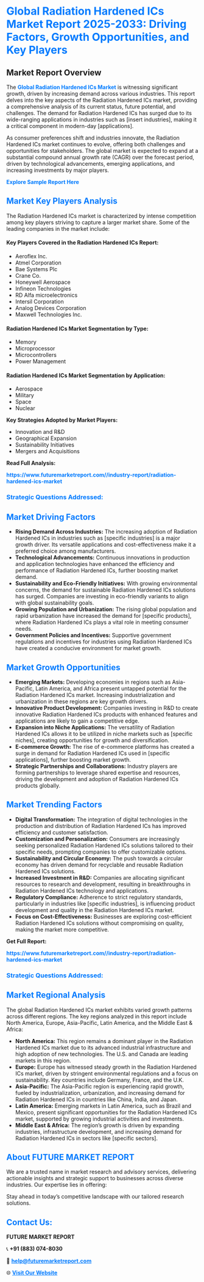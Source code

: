 <h1 style="color: #007BFF;">Global Radiation Hardened ICs Market Report 2025-2033: Driving Factors, Growth Opportunities, and Key Players</h1>

<section id="overview">
<h2>Market Report Overview</h2>
<p>The <a href="https://www.futuremarketreport.com//industry-report/radiation-hardened-ics-market" style="color: #007BFF; text-decoration: none;"><strong>Global Radiation Hardened ICs Market</strong></a> is witnessing significant growth, driven by increasing demand across various industries. This report delves into the key aspects of the Radiation Hardened ICs market, providing a comprehensive analysis of its current status, future potential, and challenges. The demand for Radiation Hardened ICs has surged due to its wide-ranging applications in industries such as [insert industries], making it a critical component in modern-day [applications].</p>
<p>As consumer preferences shift and industries innovate, the Radiation Hardened ICs market continues to evolve, offering both challenges and opportunities for stakeholders. The global market is expected to expand at a substantial compound annual growth rate (CAGR) over the forecast period, driven by technological advancements, emerging applications, and increasing investments by major players.</p>
</section>

<section id="overview">
<p><a href="https://www.futuremarketreport.com//request-sample/reportId=59988" style="color: #007BFF; text-decoration: none;"><strong>Explore Sample Report Here</strong></a></p>
</section>

<section id="key-players">
<h2 style="color: #007BFF;">Market Key Players Analysis</h2>
<p>The Radiation Hardened ICs market is characterized by intense competition among key players striving to capture a larger market share. Some of the leading companies in the market include:</p>
<h4>Key Players Covered in the Radiation Hardened ICs Report:</h4>
<ul><li>Aeroflex Inc.</li><li>Atmel Corporation</li><li>Bae Systems Plc</li><li>Crane Co.</li><li>Honeywell Aerospace</li><li>Infineon Technologies</li><li>RD Alfa microelectronics</li><li>Intersil Corporation</li><li>Analog Devices Corporation</li><li>Maxwell Technologies Inc.</li></ul>
<h4>Radiation Hardened ICs Market Segmentation by Type:</h4>
<ul><li>Memory</li><li>Microprocessor</li><li>Microcontrollers</li><li>Power Management</li></ul>

<h4>Radiation Hardened ICs Market Segmentation by Application:</h4>
<ul><li>Aerospace</li><li>Military</li><li>Space</li><li>Nuclear</li></ul>
<p><strong>Key Strategies Adopted by Market Players:</strong></p>
<ul>
<li>Innovation and R&D</li>
<li>Geographical Expansion</li>
<li>Sustainability Initiatives</li>
<li>Mergers and Acquisitions</li>
</ul>
</section>

<section>
<p><strong>Read Full Analysis: </strong></p><a href="https://www.futuremarketreport.com//industry-report/radiation-hardened-ics-market" style="color: #007BFF; text-decoration: none;"><strong>https://www.futuremarketreport.com//industry-report/radiation-hardened-ics-market</strong></a>
<h3 style="color: #007BFF;">Strategic Questions Addressed:</h3>
</section>

<section id="driving-factors">
<h2 style="color: #007BFF;">Market Driving Factors</h2>
<ul>
<li><strong>Rising Demand Across Industries:</strong> The increasing adoption of Radiation Hardened ICs in industries such as [specific industries] is a major growth driver. Its versatile applications and cost-effectiveness make it a preferred choice among manufacturers.</li>
<li><strong>Technological Advancements:</strong> Continuous innovations in production and application technologies have enhanced the efficiency and performance of Radiation Hardened ICs, further boosting market demand.</li>
<li><strong>Sustainability and Eco-Friendly Initiatives:</strong> With growing environmental concerns, the demand for sustainable Radiation Hardened ICs solutions has surged. Companies are investing in eco-friendly variants to align with global sustainability goals.</li>
<li><strong>Growing Population and Urbanization:</strong> The rising global population and rapid urbanization have increased the demand for [specific products], where Radiation Hardened ICs plays a vital role in meeting consumer needs.</li>
<li><strong>Government Policies and Incentives:</strong> Supportive government regulations and incentives for industries using Radiation Hardened ICs have created a conducive environment for market growth.</li>
</ul>
</section>

<section id="growth-opportunities">
<h2 style="color: #007BFF;">Market Growth Opportunities</h2>
<ul>
<li><strong>Emerging Markets:</strong> Developing economies in regions such as Asia-Pacific, Latin America, and Africa present untapped potential for the Radiation Hardened ICs market. Increasing industrialization and urbanization in these regions are key growth drivers.</li>
<li><strong>Innovative Product Development:</strong> Companies investing in R&D to create innovative Radiation Hardened ICs products with enhanced features and applications are likely to gain a competitive edge.</li>
<li><strong>Expansion into Niche Applications:</strong> The versatility of Radiation Hardened ICs allows it to be utilized in niche markets such as [specific niches], creating opportunities for growth and diversification.</li>
<li><strong>E-commerce Growth:</strong> The rise of e-commerce platforms has created a surge in demand for Radiation Hardened ICs used in [specific applications], further boosting market growth.</li>
<li><strong>Strategic Partnerships and Collaborations:</strong> Industry players are forming partnerships to leverage shared expertise and resources, driving the development and adoption of Radiation Hardened ICs products globally.</li>
</ul>
</section>

<section id="trending-factors">
<h2 style="color: #007BFF;">Market Trending Factors</h2>
<ul>
<li><strong>Digital Transformation:</strong> The integration of digital technologies in the production and distribution of Radiation Hardened ICs has improved efficiency and customer satisfaction.</li>
<li><strong>Customization and Personalization:</strong> Consumers are increasingly seeking personalized Radiation Hardened ICs solutions tailored to their specific needs, prompting companies to offer customizable options.</li>
<li><strong>Sustainability and Circular Economy:</strong> The push towards a circular economy has driven demand for recyclable and reusable Radiation Hardened ICs solutions.</li>
<li><strong>Increased Investment in R&D:</strong> Companies are allocating significant resources to research and development, resulting in breakthroughs in Radiation Hardened ICs technology and applications.</li>
<li><strong>Regulatory Compliance:</strong> Adherence to strict regulatory standards, particularly in industries like [specific industries], is influencing product development and quality in the Radiation Hardened ICs market.</li>
<li><strong>Focus on Cost-Effectiveness:</strong> Businesses are exploring cost-efficient Radiation Hardened ICs solutions without compromising on quality, making the market more competitive.</li>
</ul>
</section>

<section>
<p><strong>Get Full Report: </strong></p><a href="https://www.futuremarketreport.com//industry-report/radiation-hardened-ics-market" style="color: #007BFF; text-decoration: none;"><strong>https://www.futuremarketreport.com//industry-report/radiation-hardened-ics-market</strong></a>
<h3 style="color: #007BFF;">Strategic Questions Addressed:</h3>
</section>


<section id="regional-analysis">
<h2 style="color: #007BFF;">Market Regional Analysis</h2>
<p>The global Radiation Hardened ICs market exhibits varied growth patterns across different regions. The key regions analyzed in this report include North America, Europe, Asia-Pacific, Latin America, and the Middle East & Africa:</p>
<ul>
<li><strong>North America:</strong> This region remains a dominant player in the Radiation Hardened ICs market due to its advanced industrial infrastructure and high adoption of new technologies. The U.S. and Canada are leading markets in this region.</li>
<li><strong>Europe:</strong> Europe has witnessed steady growth in the Radiation Hardened ICs market, driven by stringent environmental regulations and a focus on sustainability. Key countries include Germany, France, and the U.K.</li>
<li><strong>Asia-Pacific:</strong> The Asia-Pacific region is experiencing rapid growth, fueled by industrialization, urbanization, and increasing demand for Radiation Hardened ICs in countries like China, India, and Japan.</li>
<li><strong>Latin America:</strong> Emerging markets in Latin America, such as Brazil and Mexico, present significant opportunities for the Radiation Hardened ICs market, supported by growing industrial activities and investments.</li>
<li><strong>Middle East & Africa:</strong> The region’s growth is driven by expanding industries, infrastructure development, and increasing demand for Radiation Hardened ICs in sectors like [specific sectors].</li>
</ul>
</section>

<footer>
<h2 style="color: #007BFF;">About FUTURE MARKET REPORT</h2>
<p>We are a trusted name in market research and advisory services, delivering actionable insights and strategic support to businesses across diverse industries. Our expertise lies in offering:</p>

<p>Stay ahead in today’s competitive landscape with our tailored research solutions.</p>

<h2 style="color: #007BFF;">Contact Us:</h2>
<p><strong>FUTURE MARKET REPORT</strong></p>
<p>📞 <strong>+91 (883) 074-8030</strong></p>
<p>📧 <strong><a href="mailto:help@futuremarketreport.com" style="color: #007BFF;">help@futuremarketreport.com</a></strong></p>
<p>🌐 <strong><a href="https://www.futuremarketreport.com/" style="color: #007BFF;">Visit Our Website</a></strong></p>
</footer>